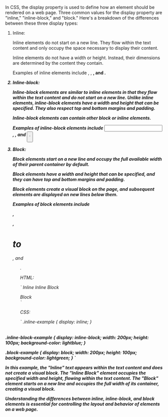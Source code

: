 In CSS, the display property is used to define how an element should be rendered on a web page. Three common values for the display property are "inline," "inline-block," and "block." Here's a breakdown of the differences between these three display types:

01. Inline:

    Inline elements do not start on a new line. They flow within the text content and only occupy the space necessary to display their content.

    Inline elements do not have a width or height. Instead, their dimensions are determined by the content they contain.
    
    Examples of inline elements include <span>, <a>, <strong>, and <em>.

02. Inline-block:

    Inline-block elements are similar to inline elements in that they flow within the text content and do not start on a new line.
    Unlike inline elements, inline-block elements have a width and height that can be specified. They also respect top and bottom margins and padding.

    Inline-block elements can contain other block or inline elements.

    Examples of inline-block elements include <input>, <img>, and <button>.

03. Block:

    Block elements start on a new line and occupy the full available width of their parent container by default.

    Block elements have a width and height that can be specified, and they can have top and bottom margins and padding.

    Block elements create a visual block on the page, and subsequent elements are displayed on new lines below them.

    Examples of block elements include <div>, <p>, <h1> to <h6>, and <ul>.

    HTML:

    `
    <span class="inline-example">Inline</span>
    <span class="inline-block-example">Inline Block</span>
    <div class="block-example">Block</div>
    `

    CSS:

    `
    .inline-example {
  display: inline;
}

.inline-block-example {
  display: inline-block;
  width: 200px;
  height: 100px;
  background-color: lightblue;
}

.block-example {
  display: block;
  width: 200px;
  height: 100px;
  background-color: lightgreen;
}
`

In this example, the "Inline" text appears within the text content and does not create a visual block. The "Inline Block" element occupies the specified width and height, flowing within the text content. The "Block" element starts on a new line and occupies the full width of its container, creating a visual block.

Understanding the differences between inline, inline-block, and block elements is essential for controlling the layout and behavior of elements on a web page.
  